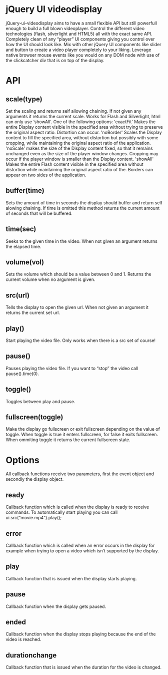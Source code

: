 # jQuery UI videodisplay
jQuery-ui-videodisplay aims to have a small flexible API but still powerfull enough to build a full blown videoplayer.
Control the different video technologies (flash, silverlight and HTML5) all with the exact same API.
Completely clean of any “player” UI components giving you control over how the UI should look like.
Mix with other jQuery UI components like slider and button to create a video player completely to your liking.
Leverage native browser mouse events like you would on any DOM node with use of the clickcatcher div that is on top of the display.

# API

## scale(type)
Set the scaling and returns self allowing chaining.
If not given any arguments it returns the current scale.
Works for Flash and Silverlight, html can only use ‘showAll’.
One of the following options:
'exactFit'
Makes the entire Display content visible in the specified area without trying to preserve the original aspect ratio. Distortion can occur.
'noBorder'
Scales the Display content to fill the specified area, without distortion but possibly with some cropping, while maintaining the original aspect ratio of the application.
'noScale'
makes the size of the Display content fixed, so that it remains unchanged even as the size of the player window changes. Cropping may occur if the player window is smaller than the Display content.
'showAll'
Makes the entire Flash content visible in the specified area without distortion while maintaining the original aspect ratio of the. Borders can appear on two sides of the application.

## buffer(time)
Sets the amount of time in seconds the display should buffer and return self alowing chaining.
If time is omitted this method returns the current amount of seconds that will be buffered.

## time(sec)
Seeks to the given time in the video. When not given an argument returns the elapsed time.

## volume(vol)
Sets the volume which should be a value between 0 and 1. Returns the current volume when no argument is given.

## src(url)
Tells the display to open the given url. When not given an argument it returns the current set url.

## play()
Start playing the video file. Only works when there is a src set of course!

## pause()
Pauses playing the video file. If you want to “stop” the video call pause().time(0).

## toggle()
Toggles between play and pause.

## fullscreen(toggle)
Make the display go fullscreen or exit fullscreen depending on the value of toggle.
When toggle is true it enters fullscreen, for false it exits fullscreen.
When ommiting toggle it returns the current fullscreen state.

# Options
All callback functions receive two parameters, first the event object and secondly the display object.

## ready
Callback function which is called when the display is ready to receive commands.
To automatically start playing you can call ui.src(“movie.mp4”).play();

## error
Callback function which is called when an error occurs in the display for example when trying to open a video which isn’t supported by the display.

## play
Callback function that is issued when the display starts playing.

## pause
Callback function when the display gets paused.

## ended
Callback function when the display stops playing because the end of the video is reached.

## durationchange
Callback function that is issued when the duration for the video is changed.